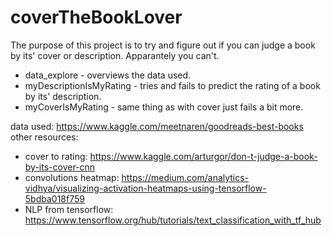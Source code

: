 # coverTheBookLover

The purpose of this project is to try and figure out if you can judge a book by its' cover or description. Apparantely you can't.

* data_explore - overviews the data used.
* myDescriptionIsMyRating - tries and fails to predict the rating of a book by its' description.
* myCoverIsMyRating - same thing as with cover just fails a bit more. 

data used: https://www.kaggle.com/meetnaren/goodreads-best-books
other resources: 
* cover to rating: https://www.kaggle.com/arturgor/don-t-judge-a-book-by-its-cover-cnn
* convolutions heatmap: https://medium.com/analytics-vidhya/visualizing-activation-heatmaps-using-tensorflow-5bdba018f759
* NLP from tensorflow: https://www.tensorflow.org/hub/tutorials/text_classification_with_tf_hub

